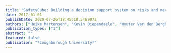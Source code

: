 ```yaml
---
title: "SafetyCube: Building a decision support system on risks and measures"
date: 2017-01-01
publishDate: 2020-07-26T18:45:18.548907Z
authors: ["Heike Martensen", "Kevin Diependaele", "Wouter Van den Berghe", "Eleonora Papadimitriou", "George Yannis", "Ingrid Van Schagen", "Wendy Weijermars", "Wim Wijnen", "Ashleigh J Filtness", "Pete Thomas", " others"]
publication_types: ["1"]
abstract: ""
featured: false
publication: "*Loughborough University*"
---
```


